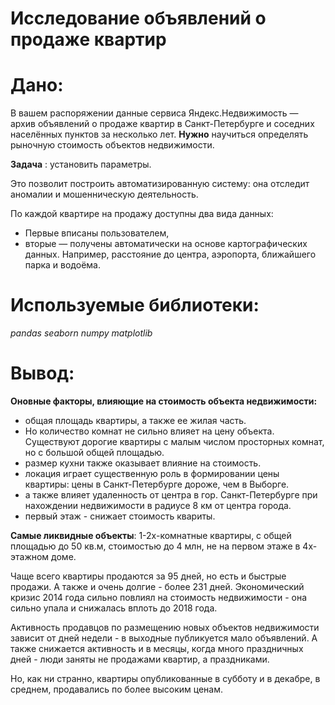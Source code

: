 # Исследование объявлений о продаже квартир
# Дано:

В вашем распоряжении данные сервиса Яндекс.Недвижимость — архив объявлений о продаже квартир в Санкт-Петербурге и соседних населённых пунктов за несколько лет. 
**Нужно** научиться определять рыночную стоимость объектов недвижимости. 

**Задача** : установить параметры. 

Это позволит построить автоматизированную систему: она отследит аномалии и мошенническую деятельность.

По каждой квартире на продажу доступны два вида данных: 
  * Первые вписаны пользователем, 
  * вторые — получены автоматически на основе картографических данных. Например, расстояние до центра, аэропорта, ближайшего парка и водоёма.
  
# Используемые библиотеки:

*pandas  seaborn  numpy  matplotlib*

# Вывод:

**Оновные факторы, влияющие на стоимость объекта недвижимости:** 
 * общая площадь квартиры, а также ее жилая часть. 
 * Но количество комнат не сильно влияет на цену объекта. Существуют дорогие квартиры с малым числом просторных комнат, но с большой общей площадью. 
 * размер кухни также оказывает влияние на стоимость. 
 * локация играет существенную роль в формировании цены квартиры: цены в Санкт-Петербурге дороже, чем в Выборге. 
 * а также влияет удаленность от центра в гор. Санкт-Петербурге при нахождении недвижимости в радиусе 8 км от центра города. 
 * первый этаж - снижает стоимость квариты.

**Самые ликвидные объекты**: 1-2х-комнатные квартиры, с общей площадью до 50 кв.м, стоимостью до 4 млн, не на первом этаже в 4х-этажном доме.

Чаще всего квартиры продаются за 95 дней, но есть и быстрые продажи. А также и очень долгие - более 231 дней. Экономический кризис 2014 года сильно повлиял на стоимость недвижимости - она сильно упала и снижалась вплоть до 2018 года.

Активность продавцов по размещению новых объектов недвижимости зависит от дней недели - в выходные публикуется мало объявлений. А также снижается активность и в месяцы, когда много праздничных дней - люди заняты не продажами квартир, а праздниками.

Но, как ни странно, квартиры опубликованные в субботу и в декабре, в среднем, продавались по более высоким ценам.
